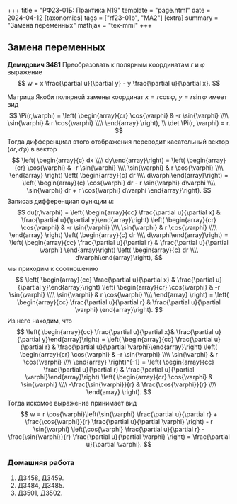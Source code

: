 +++
title = "РФ23-01Б: Практика N19"
template = "page.html"
date = 2024-04-12
[taxonomies]
tags = ["rf23-01b", "MA2"]
[extra]
summary = "Замена переменных"
mathjax = "tex-mml"
+++

<!-- more -->

## Замена переменных

**Демидович 3481** Преобразовать к полярным координатам $r$ и $\varphi$ выражение
$$
    w = x \frac{\partial u}{\partial y} - y \frac{\partial u}{\partial x}.
$$

Матрица Якоби полярной замены координат $x= r \cos{\varphi}$, $y = r\sin{\varphi}$ имеет вид
$$
    \Pi(r,\varphi) = \left(
    \begin{array}{cr}
        \cos{\varphi} & -r \sin{\varphi} \\\\
        \sin{\varphi} &  r \cos{\varphi} \\\\
    \end{array}    
    \right),
    \\ \det \Pi(r, \varphi) = r.
$$
Тогда дифференциал этого отображения переводит касательный вектор $(dr, d\varphi)$ в вектор
$$
    \left( \begin{array}{c} dx \\\\ dy\end{array}\right) =
    \left(
    \begin{array}{cr}
        \cos{\varphi} & -r \sin{\varphi} \\\\
        \sin{\varphi} &  r \cos{\varphi} \\\\
    \end{array}    
    \right)
    \left( \begin{array}{c} dr \\\\ d\varphi\end{array}\right) =
    \left( \begin{array}{c} \cos{\varphi} dr - r \sin{\varphi} d\varphi \\\\ 
                            \sin{\varphi} dr + r  \cos{\varphi} d\varphi
            \end{array}\right).
$$
Записав дифференциал функции $u$:
$$
    du(r,\varphi) =
    \left( \begin{array}{cc} \frac{\partial u}{\partial x} & \frac{\partial u}{\partial y}\end{array}\right)
    \left(
    \begin{array}{cr}
        \cos{\varphi} & -r \sin{\varphi} \\\\
        \sin{\varphi} &  r \cos{\varphi} \\\\
    \end{array}    
    \right)
    \left( \begin{array}{c} dr \\\\ d\varphi\end{array}\right) =
    \left( \begin{array}{cc} \frac{\partial u}{\partial r} & \frac{\partial u}{\partial \varphi} \end{array}\right)
    \left( \begin{array}{c} dr \\\\ d\varphi\end{array}\right),
$$
мы приходим к соотношению
$$
    \left( \begin{array}{cc} \frac{\partial u}{\partial x} & \frac{\partial u}{\partial y}\end{array}\right)
    \left(
    \begin{array}{cr}
        \cos{\varphi} & -r \sin{\varphi} \\\\
        \sin{\varphi} &  r \cos{\varphi} \\\\
    \end{array}    
    \right) =
    \left( \begin{array}{cc} \frac{\partial u}{\partial r} & \frac{\partial u}{\partial \varphi} \end{array}\right).
$$
Из него находим, что 
$$
    \left( \begin{array}{cc} \frac{\partial u}{\partial x}& \frac{\partial u}{\partial y}\end{array}\right) = 
    \left( \begin{array}{cc} \frac{\partial u}{\partial r} & \frac{\partial u}{\partial \varphi}\end{array}\right)
    \left(
    \begin{array}{cr}
        \cos{\varphi} & -r \sin{\varphi} \\\\
        \sin{\varphi} &  r \cos{\varphi} \\\\
    \end{array}    
    \right)^{-1} =
    \left( \begin{array}{cc} \frac{\partial u}{\partial r} & \frac{\partial u}{\partial \varphi}\end{array}\right)
    \left(
    \begin{array}{cr}
        \cos{\varphi} &    \sin{\varphi} \\\\
        -\frac{\sin{\varphi}}{r} &  \frac{\cos{\varphi}}{r} \\\\
    \end{array}    
    \right).
$$
Тогда искомое выражение принимает вид
$$
    w = r \cos{\varphi}\left(\sin{\varphi} \frac{\partial u}{\partial r} + \frac{\cos{\varphi}}{r} \frac{\partial u}{\partial \varphi} \right)
      - r \sin{\varphi}  \left(\cos{\varphi} \frac{\partial u}{\partial r} - \frac{\sin{\varphi}}{r} \frac{\partial u}{\partial \varphi} \right) = \frac{\partial u}{\partial \varphi}.
$$

### Домашняя работа

1. Д3458, Д3459.
2. Д3484, Д3485.
3. Д3501, Д3502.